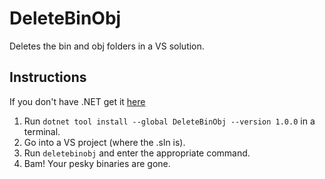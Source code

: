 # DeleteBinObj
Deletes the bin and obj folders in a VS solution.

## Instructions
If you don\'t have .NET get it [here](https://dotnet.microsoft.com/en-us/download)

1. Run `dotnet tool install --global DeleteBinObj --version 1.0.0` in a terminal.
2. Go into a VS project (where the .sln is).
3. Run `deletebinobj` and enter the appropriate command.
4. Bam! Your pesky binaries are gone.